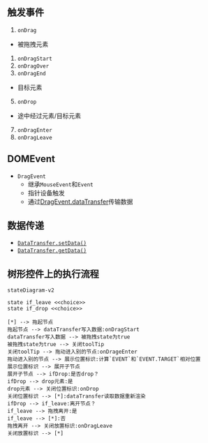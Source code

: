 ## 触发事件
1. `onDrag`
- 被拖拽元素
1. `onDragStart`
2. `onDragOver`
3. `onDragEnd`
- 目标元素
5. `onDrop`
- 途中经过元素/目标元素
7. `onDragEnter`
8. `onDragLeave`
## DOMEvent
- `DragEvent`
	- 继承`MouseEvent`和`Event`
	- 指针设备触发
	- 通过[DragEvent.dataTransfer](https://developer.mozilla.org/zh-CN/docs/Web/API/DragEvent/dataTransfer)传输数据
## 数据传递
- [`DataTransfer.setData()`](https://developer.mozilla.org/zh-CN/docs/Web/API/DataTransfer/setData)
- [`DataTransfer.getData()`](https://developer.mozilla.org/zh-CN/docs/Web/API/DataTransfer/getData)
## 树形控件上的执行流程
```mermaid
stateDiagram-v2

state if_leave <<choice>>
state if_drop <<choice>>

[*] --> 拖起节点
拖起节点 --> dataTransfer写入数据:onDragStart
dataTransfer写入数据 --> 被拖拽state为true
被拖拽state为true --> 关闭toolTip
关闭toolTip --> 拖动进入别的节点:onDrageEnter
拖动进入别的节点 --> 展示位置标识:计算`EVENT`和`EVENT.TARGET`相对位置
展示位置标识 --> 展开子节点
展开子节点 --> ifDrop:是否drop？
ifDrop --> drop元素:是
drop元素 --> 关闭位置标识:onDrop
关闭位置标识 --> [*]:dataTransfer读取数据重新渲染
ifDrop --> if_leave:离开节点？
if_leave --> 拖拽离开:是
if_leave --> [*]:否
拖拽离开 --> 关闭放置标识:onDragLeave
关闭放置标识 --> [*]


```